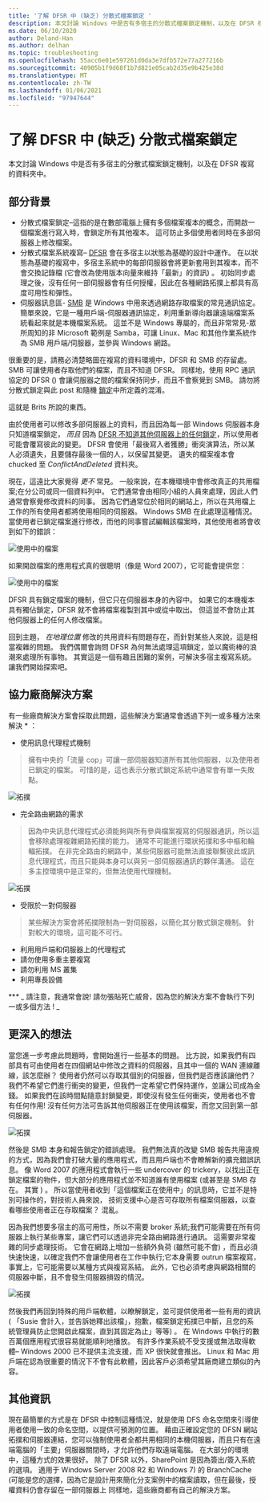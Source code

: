 ```yaml
---
title: '了解 DFSR 中 (缺乏) 分散式檔案鎖定 '
description: 本文討論 Windows 中是否有多宿主的分散式檔案鎖定機制，以及在 DFSR 複寫的資料夾中。
ms.date: 06/10/2020
author: Deland-Han
ms.author: delhan
ms.topic: troubleshooting
ms.openlocfilehash: 55acc6e01e597261d0da3e7dfb572e77a277216b
ms.sourcegitcommit: 40905b1f9d68f1b7d821e05cab2d35e9b425e38d
ms.translationtype: MT
ms.contentlocale: zh-TW
ms.lasthandoff: 01/06/2021
ms.locfileid: "97947644"
---
```

# <a name="understanding-the-lack-of-distributed-file-locking-in-dfsr"></a>了解 DFSR 中 (缺乏) 分散式檔案鎖定 

本文討論 Windows 中是否有多宿主的分散式檔案鎖定機制，以及在 DFSR 複寫的資料夾中。

## <a name="some-background"></a>部分背景

  - 分散式檔案鎖定–這指的是在數部電腦上擁有多個檔案複本的概念，而開啟一個檔案進行寫入時，會鎖定所有其他複本。 這可防止多個使用者同時在多部伺服器上修改檔案。
  - 分散式檔案系統複寫– [DFSR](/previous-versions/windows/desktop/dfsr/distributed-file-system-replication--dfsr-) 會在多宿主以狀態為基礎的設計中運作。 在以狀態為基礎的複寫中，多宿主系統中的每部伺服器會將更新套用到其複本，而不會交換記錄檔 (它會改為使用版本向量來維持「最新」的資訊) 。 初始同步處理之後，沒有任何一部伺服器會有任何授權，因此在各種網路拓撲上都具有高度可用性和彈性。
  - 伺服器訊息區- [SMB](/openspecs/windows_protocols/ms-smb/f210069c-7086-4dc2-885e-861d837df688) 是 Windows 中用來透過網路存取檔案的常見通訊協定。 簡單來說，它是一種用戶端-伺服器通訊協定，利用重新導向器讓遠端檔案系統看起來就是本機檔案系統。 這並不是 Windows 專屬的，而且非常常見-眾所周知的非 Microsoft 範例是 Samba，可讓 Linux、Mac 和其他作業系統作為 SMB 用戶端/伺服器，並參與 Windows 網路。


很重要的是，請務必清楚略圖在複寫的資料環境中，DFSR 和 SMB 的存留處。 SMB 可讓使用者存取他們的檔案，而且不知道 DFSR。 同樣地，使用 RPC 通訊協定的 DFSR () 會讓伺服器之間的檔案保持同步，而且不會察覺到 SMB。 請勿將分散式鎖定與此 post 和隨機 [鎖定](/windows/win32/fileio/opportunistic-locks)中所定義的混淆。

這就是 Brits 所說的東西。

由於使用者可以修改多部伺服器上的資料，而且因為每一部 Windows 伺服器本身只知道檔案鎖定， *而且* 因為 [DFSR 不知道其他伺服器上的任何鎖定](/previous-versions/windows/it-pro/windows-server-2003/cc773238(v=ws.10))，所以使用者可能會覆寫彼此的變更。 DFSR 會使用「最後寫入者獲勝」衝突演算法，所以某人必須遺失，且要儲存最後一個的人，以保留其變更。 遺失的檔案複本會 chucked 至 *ConflictAndDeleted* 資料夾。

現在，這遠比大家覺得 *更不* 常見。 一般來說，在本機環境中會修改真正的共用檔案;在分公司或同一個資料列中。 它們通常會由相同小組的人員來處理，因此人們通常會察覺修改資料的同事。 因為它們通常位於相同的網站上，所以在共用檔上工作的所有使用者都將使用相同的伺服器。 Windows SMB 在此處理這種情況。 當使用者已鎖定檔案進行修改，而他的同事嘗試編輯該檔案時，其他使用者將會收到如下的錯誤：

![使用中的檔案](./media/understanding-the-lack-of-distributed-file-locking-in-dfsr/1.jpg)

如果開啟檔案的應用程式真的很聰明（像是 Word 2007），它可能會提供您：

![使用中的檔案](./media/understanding-the-lack-of-distributed-file-locking-in-dfsr/2.jpg)

DFSR 具有鎖定檔案的機制，但它只在伺服器本身的內容中。 如果它的本機複本具有獨佔鎖定，DFSR 就不會將檔案複製到其中或從中取出。 但這並不會防止其他伺服器上的任何人修改檔案。

回到主題， *在地理位置* 修改的共用資料有問題存在，而針對某些人來說，這是相當複雜的問題。 我們偶爾會詢問 DFSR 為何無法處理這項鎖定，並以魔術棒的浪潮來處理所有事物。 其實這是一個有趣且困難的案例，可解決多宿主複寫系統。 讓我們開始探索吧。

## <a name="third-party-solutions"></a>協力廠商解決方案

有一些廠商解決方案會採取此問題，這些解決方案通常會透過下列一或多種方法來解決 \* ：

  - 使用訊息代理程式機制

> 擁有中央的「流量 cop」可讓一部伺服器知道所有其他伺服器，以及使用者已鎖定的檔案。 可惜的是，這也表示分散式鎖定系統中通常會有單一失敗點。

![拓撲](./media/understanding-the-lack-of-distributed-file-locking-in-dfsr/3.png)

  - 完全路由網路的需求

> 因為中央訊息代理程式必須能夠與所有參與檔案複寫的伺服器通訊，所以這會移除處理複雜網路拓撲的能力。 通常不可能進行環狀拓撲和多中樞和輪輻拓撲。 在非完全路由的網路中，某些伺服器可能無法直接聯繫彼此或訊息代理程式，而且只能與本身可以與另一部伺服器通訊的夥伴溝通。 這在多主控環境中是正常的，但無法使用代理機制。

![拓撲](./media/understanding-the-lack-of-distributed-file-locking-in-dfsr/4.png)

  - 受限於一對伺服器

> 某些解決方案會將拓撲限制為一對伺服器，以簡化其分散式鎖定機制。 針對較大的環境，這可能不可行。

  - 利用用戶端和伺服器上的代理程式
  - 請勿使用多重主要複寫
  - 請勿利用 MS 叢集
  - 利用專長設備


***\** _ 請注意，我通常會說\! 請勿張貼死亡威脅，因為您的解決方案不會執行下列一或多個方法 \! _

## <a name="deeper-thoughts"></a>更深入的想法

當您進一步考慮此問題時，會開始進行一些基本的問題。 比方說，如果我們有四部具有可由使用者在四個網站中修改之資料的伺服器，且其中一個的 WAN 連線離線，該怎麼辦？ 使用者仍然可以存取其個別的伺服器，但我們是否應該讓他們？ 我們不希望它們進行衝突的變更，但我們一定希望它們保持運作，並讓公司成為金錢。 如果我們在該時間點隨意封鎖變更，即使沒有發生任何衝突，使用者也不會有任何作用\! 沒有任何方法可告訴其他伺服器正在使用該檔案，而您又回到第一部伺服器。

![拓撲](./media/understanding-the-lack-of-distributed-file-locking-in-dfsr/5.png)

然後是 SMB 本身和報告鎖定的錯誤處理。 我們無法真的改變 SMB 報告共用違規的方式，因為我們會打破大量的應用程式，而且用戶端也不會瞭解新的擴充錯誤訊息。 像 Word 2007 的應用程式會執行一些 undercover 的 trickery，以找出正在鎖定檔案的物件，但大部分的應用程式並不知道誰有使用檔案 (或甚至是 SMB 存在。 其實 ) 。 所以當使用者收到「這個檔案正在使用中」的訊息時，它並不是特別可操作的，對技術人員來說， 技術支援中心是否可存取所有檔案伺服器，以查看哪些使用者正在存取檔案？ 混亂。

因為我們想要多宿主的高可用性，所以不需要 broker 系統;我們可能需要在所有伺服器上執行某些專案，讓它們可以透過非完全路由網路進行通訊。 這需要非常複雜的同步處理技術。 它會在網路上增加一些額外負荷 (雖然可能不會) ，而且必須快速快速，以確定我們不會讓使用者在工作中執行;它本身需要 outrun 檔案複寫，事實上，它可能需要以某種方式與複寫系結。 此外，它也必須考慮與網路相關的伺服器中斷，且不會發生伺服器損毀的情況。

![拓撲](./media/understanding-the-lack-of-distributed-file-locking-in-dfsr/6.png)

然後我們再回到特殊的用戶端軟體，以瞭解鎖定，並可提供使用者一些有用的資訊 ( 「Susie 會計入，並告訴她釋出該檔」，抱歉，檔案鎖定拓撲已中斷，且您的系統管理員防止您開啟此檔案，直到其固定為止」等等) 。 在 Windows 中執行的數百萬個應用程式很容易就能順利地播放。 有許多作業系統不受支援或無法取得軟體– Windows 2000 已不提供主流支援，而 XP 很快就會推出。 Linux 和 Mac 用戶端在認為很重要的情況下不會有此軟體，因此客戶必須希望其廠商建立類似的內容。

## <a name="more-inforamtion"></a>其他資訊

現在最簡單的方式是在 DFSR 中控制這種情況，就是使用 DFS 命名空間來引導使用者使用一致的命名空間，以提供可預測的位置。 藉由正確設定您的 DFSN 網站拓撲和伺服器連結，您可以強制使用者全都共用相同的本機伺服器，而且只有在遠端電腦的「主要」伺服器關閉時，才允許他們存取遠端電腦。 在大部分的環境中，這種方式的效果很好。 除了 DFSR 以外，SharePoint 是因為簽出/簽入系統的選項。 適用于 Windows Server 2008 R2 和 Windows 7) 的 BranchCache (可能是您的選擇，因為它是設計用來簡化分支案例中的檔案讀取，但在最後，授權資料仍會存留在一部伺服器上[](/previous-versions/windows/it-pro/windows-server-2012-R2-and-2012/jj127252(v=ws.11)) 同樣地，這些廠商都有自己的解決方案。

